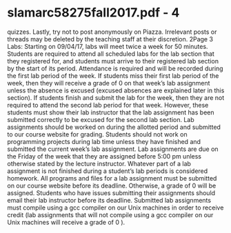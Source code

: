# slamarc58275fall2017.pdf - 4

quizzes. Lastly, try not to post anonymously on Piazza. Irrelevant posts or threads may be deleted by the
teaching staff at their discretion.
2Page 3
Labs: Starting on 09/04/17, labs will meet twice a week for 50 minutes. Students are required to attend
all scheduled labs for the lab section that they registered for, and students must arrive to their registered
lab section by the start of its period. Attendance is required and will be recorded during the first lab period
of the week. If students miss their first lab period of the week, then they will receive a grade of 0 on that
week’s lab assignment unless the absence is excused (excused absences are explained later in this section). If
students finish and submit the lab for the week, then they are not required to attend the second lab period
for that week. However, these students must show their lab instructor that the lab assignment has been
submitted correctly to be excused for the second lab section.
Lab assignments should be worked on during the allotted period and submitted to our course website for
grading. Students should not work on programming projects during lab time unless they have finished and
submitted the current week’s lab assignment. Lab assignments are due on the Friday of the week that
they are assigned before 5:00 pm unless otherwise stated by the lecture instructor. Whatever part of a lab
assignment is not finished during a student’s lab periods is considered homework.
All programs and files for a lab assignment must be submitted on our course website before its deadline.
Otherwise, a grade of 0 will be assigned. Students who have issues submitting their assignments should
email their lab instructor before its deadline. Submitted lab assignments must compile using a gcc compiler
on our Unix machines in order to receive credit (lab assignments that will not compile using a gcc compiler
on our Unix machines will receive a grade of 0 ).
